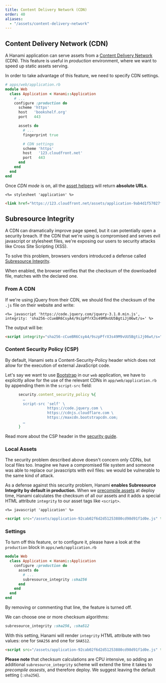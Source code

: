 ```yaml
---
title: Content Delivery Network (CDN)
order: 40
aliases:
  - "/assets/content-delivery-network"
---
```


## Content Delivery Network (CDN)

A Hanami application can serve assets from a [Content Delivery Network](https://en.wikipedia.org/wiki/Content_delivery_network) (CDN).
This feature is useful in _production_ environment, where we want to speed up static assets serving.

In order to take advantage of this feature, we need to specify CDN settings.

```ruby
# apps/web/application.rb
module Web
  class Application < Hanami::Application
    # ...
    configure :production do
      scheme 'https'
      host   'bookshelf.org'
      port   443

      assets do
        # ...
        fingerprint true

        # CDN settings
        scheme 'https'
        host   '123.cloudfront.net'
        port   443
      end
    end
  end
end
```

Once _CDN mode_ is on, all the [asset helpers](/helpers/assets) will return **absolute URLs**.

```erb
<%= stylesheet 'application' %>
```

```html
<link href="https://123.cloudfront.net/assets/application-9ab4d1f57027f0d40738ab8ab70aba86.css" type="text/css" rel="stylesheet">
```

## Subresource Integrity

A CDN can dramatically improve page speed, but it can potentially open a security breach.
If the CDN that we're using is compromised and serves evil javascript or stylesheet files, we're exposing our users to security attacks like Cross Site Scripting (XSS).

To solve this problem, browsers vendors introduced a defense called [Subresource Integrity](https://developer.mozilla.org/en-US/docs/Web/Security/Subresource_Integrity).

When enabled, the browser verifies that the checksum of the downloaded file, matches with the declared one.

### From A CDN

If we're using jQuery from their CDN, we should find the checksum of the `.js` file on their website and write:

```erb
<%= javascript 'https://code.jquery.com/jquery-3.1.0.min.js', integrity: 'sha256-cCueBR6CsyA4/9szpPfrX3s49M9vUU5BgtiJj06wt/s=' %>
```

The output will be:

```html
<script integrity="sha256-cCueBR6CsyA4/9szpPfrX3s49M9vUU5BgtiJj06wt/s=" src="https://code.jquery.com/jquery-3.1.0.min.js" type="text/javascript" crossorigin="anonymous"></script>
```

### Content Security Policy (CSP)

By default, Hanami sets a Content-Security-Policy header which does not allow for the execution of external JavaScript code.

Let's say we want to use [Bootstrap](https://getbootstrap.com/) in our `web` application, we have to explicitly allow for the use of the relevant CDNs in `app/web/application.rb` by appending them in the `script-src` field:

```ruby
      security.content_security_policy %{
        …
        script-src 'self' \
                   https://code.jquery.com \
                   https://cdnjs.cloudflare.com \
                   https://maxcdn.bootstrapcdn.com;
        …
      }
```

Read more about the CSP header in the [security guide](/projects/security/#content-security-policy).

### Local Assets

The security problem described above doesn't concern only CDNs, but local files too.
Imagine we have a compromised file system and someone was able to replace our javascripts with evil files: we would be vulnerable to the same kind of attack.

As a defense against this security problem, Hanami **enables Subresource Integrity by default in production.**
When we [precompile assets](/command-line/assets) at deploy time, Hanami calculates the checksum of all our assets and it adds a special HTML attribute `integrity` to our asset tags like `<script>`.

```erb
<%= javascript 'application' %>
```

```html
<script src="/assets/application-92cab02f6d2d51253880cd98d91f1d0e.js" type="text/javascript" integrity="sha256-WB2pRuy8LdgAZ0aiFxLN8DdfRjKJTc4P4xuEw31iilM=" crossorigin="anonymous"></script>
```

### Settings

To turn off this feature, or to configure it, please have a look at the `production` block in `apps/web/application.rb`

```ruby
module Web
  class Application < Hanami::Application
    configure :production do
      assets do
        # ...
        subresource_integrity :sha256
      end
    end
  end
end
```

By removing or commenting that line, the feature is turned off.

We can choose one or more checksum algorithms:

```ruby
subresource_integrity :sha256, :sha512
```

With this setting, Hanami will render `integrity` HTML attribute with two values: one for `SHA256` and one for `SHA512`.

```html
<script src="/assets/application-92cab02f6d2d51253880cd98d91f1d0e.js" type="text/javascript" integrity="sha256-WB2pRuy8LdgAZ0aiFxLN8DdfRjKJTc4P4xuEw31iilM= sha512-4gegSER1uqxBvmlb/O9CJypUpRWR49SniwUjOcK2jifCRjFptwGKplFWGlGJ1yms+nSlkjpNCS/Lk9GoKI1Kew==" crossorigin="anonymous"></script>
```

**Please note** that checksum calculations are CPU intensive, so adding an additional `subresource_integrity` scheme will extend the time it takes to _precompile assests_, and therefore deploy. We suggest leaving the default setting (`:sha256`).
